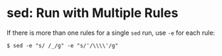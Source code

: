# sed: Run with Multiple Rules

If there is more than one rules for a single `sed` run, use `-e` for each rule:

```console
$ sed -e "s/ /_/g" -e "s/'/\\\\'/g"
```

